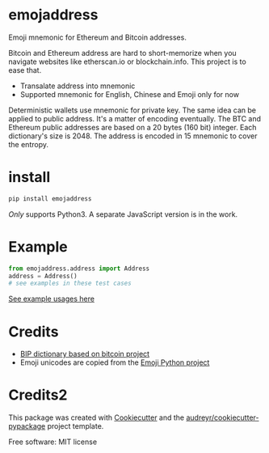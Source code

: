 emojaddress
===========

Emoji mnemonic for Ethereum and Bitcoin addresses.

Bitcoin and Ethereum address are hard to short-memorize when you navigate websites like etherscan.io or blockchain.info. This project is to ease that.

- Transalate address into mnemonic
- Supported mnemonic for English, Chinese and Emoji only for now

Deterministic wallets use mnemonic for private key. The same idea can be applied to public address. It's a matter of encoding eventually. The BTC and Ethereum public addresses are based on a 20 bytes (160 bit) integer. Each dictionary's size is 2048. The address is encoded in 15 mnemonic to cover the entropy.


install
=======

```bash
pip install emojaddress
```

*Only* supports Python3. A separate JavaScript version is in the work.

Example
=======

```Python
from emojaddress.address import Address
address = Address()
# see examples in these test cases
```
[See example usages here](https://github.com/MerkleData/emojaddress/blob/master/tests/test_emojaddress.py)


Credits
=======

- [BIP dictionary based on bitcoin project](https://github.com/bitcoin/bips/tree/master/bip-0039)
- Emoji unicodes are copied from the [Emoji Python project](https://github.com/carpedm20/emoji)


Credits2
=======

This package was created with [Cookiecutter](https://github.com/MerkleData/emojaddress/blob/master/tests/test_emojaddress.py) and the [audreyr/cookiecutter-pypackage](https://github.com/audreyr/cookiecutter-pypackage) project template.


Free software: MIT license

